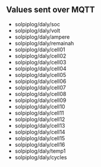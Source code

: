 ## Values sent over MQTT
- solpiplog/daly/soc
- solpiplog/daly/volt
- solpiplog/daly/ampere
- solpiplog/daly/remainah
- solpiplog/daly/cell01
- solpiplog/daly/cell02
- solpiplog/daly/cell03
- solpiplog/daly/cell04
- solpiplog/daly/cell05
- solpiplog/daly/cell06
- solpiplog/daly/cell07
- solpiplog/daly/cell08
- solpiplog/daly/cell09
- solpiplog/daly/cell10
- solpiplog/daly/cell11
- solpiplog/daly/cell12
- solpiplog/daly/cell13
- solpiplog/daly/cell14
- solpiplog/daly/cell15
- solpiplog/daly/cell16
- solpiplog/daly/temp1
- solpiplog/daly/cycles
